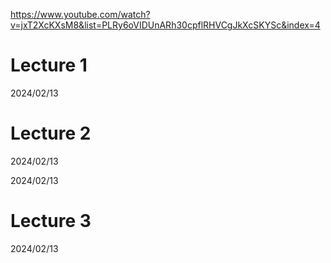 https://www.youtube.com/watch?v=jxT2XcKXsM8&list=PLRy6oVIDUnARh30cpflRHVCgJkXcSKYSc&index=4

# Lecture 1

2024/02/13

# Lecture 2

2024/02/13

2024/02/13

# Lecture 3

2024/02/13
